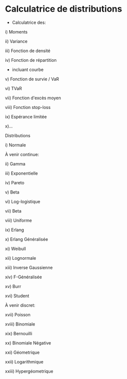 # Calculatrice de distributions

- Calculatrice des: 

i) Moments

ii) Variance 

iii) Fonction de densité

iv) Fonction de répartition
  + incluant courbe

v) Fonction de survie / VaR

vi) TVaR

vii) Fonction d'excès moyen

viii) Fonction stop-loss

ix) Espérance limitée

x)...

Distributions

i) Normale

À venir continue:

ii) Gamma

iii) Exponentielle

iv) Pareto

v) Beta

vi) Log-logistique

vii) Beta

viii) Uniforme

ix) Erlang

x) Erlang Généralisée

xi) Weibull

xii) Lognormale

xiii) Inverse Gaussienne

xiv) F-Généralisée

xv) Burr

xvi) Student

À venir discret:

xvii) Poisson

xviii) Binomiale

xix) Bernouilli

xx) Binomiale Négative

xxi) Géometrique

xxii) Logarithmique

xxiii) Hypergéometrique
